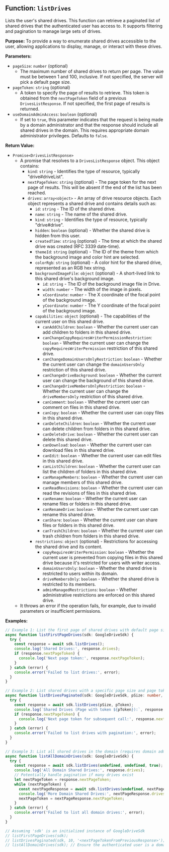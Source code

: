 ## Function: `listDrives`

Lists the user's shared drives. This function can retrieve a paginated list of shared drives that the authenticated user has access to. It supports filtering and pagination to manage large sets of drives.

**Purpose:**
To provide a way to enumerate shared drives accessible to the user, allowing applications to display, manage, or interact with these drives.

**Parameters:**
- `pageSize`: `number` (optional)
  - The maximum number of shared drives to return per page. The value must be between 1 and 100, inclusive. If not specified, the server will pick a default page size.
- `pageToken`: `string` (optional)
  - A token to specify the page of results to retrieve. This token is obtained from the `nextPageToken` field of a previous `DrivesListResponse`. If not specified, the first page of results is returned.
- `useDomainAdminAccess`: `boolean` (optional)
  - If set to `true`, this parameter indicates that the request is being made by a domain administrator and that the response should include all shared drives in the domain. This requires appropriate domain administrator privileges. Defaults to `false`.

**Return Value:**
- `Promise<DrivesListResponse>`
  - A promise that resolves to a `DrivesListResponse` object. This object contains:
    - `kind`: `string` - Identifies the type of resource, typically "drive#driveList".
    - `nextPageToken`: `string` (optional) - The page token for the next page of results. This will be absent if the end of the list has been reached.
    - `drives`: `array<object>` - An array of drive resource objects. Each object represents a shared drive and contains details such as:
      - `id`: `string` - The ID of the shared drive.
      - `name`: `string` - The name of the shared drive.
      - `kind`: `string` - Identifies the type of resource, typically "drive#drive".
      - `hidden`: `boolean` (optional) - Whether the shared drive is hidden from this user.
      - `createdTime`: `string` (optional) - The time at which the shared drive was created (RFC 3339 date-time).
      - `themeId`: `string` (optional) - The ID of the theme from which the background image and color hint are selected.
      - `colorRgb`: `string` (optional) - A color hint for the shared drive, represented as an RGB hex string.
      - `backgroundImageFile`: `object` (optional) - A short-lived link to this shared drive's background image.
        - `id`: `string` - The ID of the background image file in Drive.
        - `width`: `number` - The width of the image in pixels.
        - `xCoordinate`: `number` - The X coordinate of the focal point of the background image.
        - `yCoordinate`: `number` - The Y coordinate of the focal point of the background image.
      - `capabilities`: `object` (optional) - The capabilities of the current user on this shared drive.
        - `canAddChildren`: `boolean` - Whether the current user can add children to folders in this shared drive.
        - `canChangeCopyRequiresWriterPermissionRestriction`: `boolean` - Whether the current user can change the `copyRequiresWriterPermission` restriction of this shared drive.
        - `canChangeDomainUsersOnlyRestriction`: `boolean` - Whether the current user can change the `domainUsersOnly` restriction of this shared drive.
        - `canChangeDriveBackground`: `boolean` - Whether the current user can change the background of this shared drive.
        - `canChangeDriveMembersOnlyRestriction`: `boolean` - Whether the current user can change the `driveMembersOnly` restriction of this shared drive.
        - `canComment`: `boolean` - Whether the current user can comment on files in this shared drive.
        - `canCopy`: `boolean` - Whether the current user can copy files in this shared drive.
        - `canDeleteChildren`: `boolean` - Whether the current user can delete children from folders in this shared drive.
        - `canDeleteDrive`: `boolean` - Whether the current user can delete this shared drive.
        - `canDownload`: `boolean` - Whether the current user can download files in this shared drive.
        - `canEdit`: `boolean` - Whether the current user can edit files in this shared drive.
        - `canListChildren`: `boolean` - Whether the current user can list the children of folders in this shared drive.
        - `canManageMembers`: `boolean` - Whether the current user can manage members of this shared drive.
        - `canReadRevisions`: `boolean` - Whether the current user can read the revisions of files in this shared drive.
        - `canRename`: `boolean` - Whether the current user can rename files or folders in this shared drive.
        - `canRenameDrive`: `boolean` - Whether the current user can rename this shared drive.
        - `canShare`: `boolean` - Whether the current user can share files or folders in this shared drive.
        - `canTrashChildren`: `boolean` - Whether the current user can trash children from folders in this shared drive.
      - `restrictions`: `object` (optional) - Restrictions for accessing the shared drive and its content.
        - `copyRequiresWriterPermission`: `boolean` - Whether the current user is prevented from copying files in this shared drive because it's restricted for users with writer access.
        - `domainUsersOnly`: `boolean` - Whether the shared drive is restricted to users within its domain.
        - `driveMembersOnly`: `boolean` - Whether the shared drive is restricted to its members.
        - `adminManagedRestrictions`: `boolean` - Whether administrative restrictions are enforced on this shared drive.
  - It throws an error if the operation fails, for example, due to invalid parameters or insufficient permissions.

**Examples:**
```typescript
// Example 1: List the first page of shared drives with default page size
async function listFirstPageDrives(sdk: GoogleDriveSdk) {
  try {
    const response = await sdk.listDrives();
    console.log('Shared Drives:', response.drives);
    if (response.nextPageToken) {
      console.log('Next page token:', response.nextPageToken);
    }
  } catch (error) {
    console.error('Failed to list drives:', error);
  }
}

// Example 2: List shared drives with a specific page size and page token
async function listDrivesPaginated(sdk: GoogleDriveSdk, pSize: number, pToken: string) {
  try {
    const response = await sdk.listDrives(pSize, pToken);
    console.log(`Shared Drives (Page with token ${pToken}):`, response.drives);
    if (response.nextPageToken) {
      console.log('Next page token for subsequent call:', response.nextPageToken);
    }
  } catch (error) {
    console.error('Failed to list drives with pagination:', error);
  }
}

// Example 3: List all shared drives in the domain (requires domain admin access)
async function listAllDomainDrives(sdk: GoogleDriveSdk) {
  try {
    const response = await sdk.listDrives(undefined, undefined, true);
    console.log('All Domain Shared Drives:', response.drives);
    // Potentially handle pagination if many drives exist
    let nextPageToken = response.nextPageToken;
    while (nextPageToken) {
      const nextPageResponse = await sdk.listDrives(undefined, nextPageToken, true);
      console.log('More Domain Shared Drives:', nextPageResponse.drives);
      nextPageToken = nextPageResponse.nextPageToken;
    }
  } catch (error) {
    console.error('Failed to list all domain drives:', error);
  }
}

// Assuming 'sdk' is an initialized instance of GoogleDriveSdk
// listFirstPageDrives(sdk);
// listDrivesPaginated(sdk, 10, '<nextPageTokenFromPreviousResponse>');
// listAllDomainDrives(sdk); // Ensure the authenticated user is a domain admin
```
